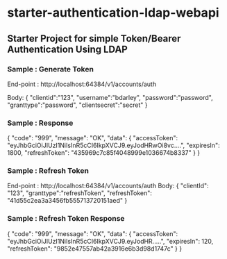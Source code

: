 # starter-authentication-ldap-webapi

## Starter Project for simple Token/Bearer Authentication Using LDAP


### Sample : Generate Token
End-point :
http://localhost:64384/v1/accounts/auth

Body:
{
	"clientid":"123",
	"username":"bdarley",
	"password":"password",
	"granttype":"password",
	"clientsecret":"secret"
}

### Sample : Response
{
    "code": "999",
    "message": "OK",
    "data": {
        "accessToken": "eyJhbGciOiJIUzI1NiIsInR5cCI6IkpXVCJ9.eyJodHRwOi8vc....",
        "expiresIn": 1800,
        "refreshToken": "435969c7c85f4048999e1036674b8337"
    }
}



### Sample : Refresh Token

End-point :
http://localhost:64384/v1/accounts/auth
Body:
{
		"clientId": "123",
		"granttype":"refreshToken",
		"refreshToken": "41d55c2ea3a3456fb555713720151aed"
}

### Sample : Refresh Token Response 
{
    "code": "999",
    "message": "OK",
    "data": {
        "accessToken": "eyJhbGciOiJIUzI1NiIsInR5cCI6IkpXVCJ9.eyJodHR.....",
        "expiresIn": 120,
        "refreshToken": "9852e47557ab42a3916e6b3d98d1747c"
    }
}
